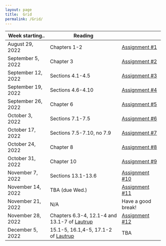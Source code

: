 ```yaml
---
layout: page
title:  Grid
permalink: /Grid/
---
```


|Week starting..   | Reading | |
|------------------|-------------------------------------------------------------------------------------------------------------------------------|---------------------------|
| August 29, 2022 | Chapters 1-2 | [Assignment #1](/PhysH308/assignments/wk1) |
| September 5, 2022 | Chapter 3 |  [Assignment #2](/PhysH308/assignments/wk2) | 
| September 12, 2022 | Sections 4.1-4.5 |  [Assignment #3](/PhysH308/assignments/wk3) | 
| September 19, 2022 | Sections 4.6-4.10 | [Assignment #4](/PhysH308/assignments/wk4) |
| September 26, 2022 | Chapter 6 | [Assignment #5](/PhysH308/assignments/wk5) |
| October 3, 2022 | Sections 7.1-7.5 | [Assignment #6](/PhysH308/assignments/wk6) |
| October 17, 2022 | Sections 7.5-7.10, no 7.9 | [Assignment #7](/PhysH308/assignments/wk7) |
| October 24, 2022 | Chapter 8 | [Assignment #8](/PhysH308/assignments/wk8) |
| October 31, 2022 | Chapter 10 | [Assignment #9](/PhysH308/assignments/wk9) |
| November 7, 2022 | Sections 13.1-13.6 | [Assignment #10](/PhysH308/assignments/wk10) |
| November 14, 2022 | TBA (due Wed.) | [Assignment #11](/PhysH308/assignments/wk11) |
| November 21, 2022 | N/A | Have a good break! |
| November 28, 2022 | Chapters 6.3-4, 12.1-4 and 13.1-7 of [Lautrup](https://tripod.haverford.edu/permalink/01TRI_INST/ndg42k/alma991019115797904921) | [Assignment #12](/PhysH308/assignments/wk13) |
| December 5, 2022 | 15.1-5, 16.1,4-5, 17.1-2 of [Lautrup](https://tripod.haverford.edu/permalink/01TRI_INST/ndg42k/alma991019115797904921) | TBA |
